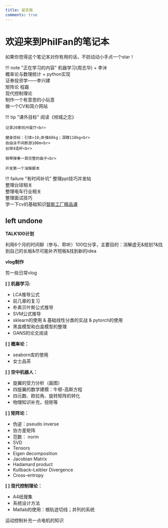 ```yaml
---
title: 留言板
comments: true
---
```


# 欢迎来到PhilFan的笔记本

如果你觉得这个笔记本对你有用的话，不妨动动小手点一个star！

!!! note "正在学习的内容"
    机器学习(周志华) + 李沐<br>
    概率论与数理统计 + python实现<br>
    证券投资学——李兴建<br>
    矩阵论 程磊<br>
    现代控制理论<br>
    制作一个有意思的小玩意<br>
    做一个CV和简介网站<br>
    
!!! tip "课外目标"
    阅读《倾城之恋》<br>

    记录20家杭州餐厅<br>

    健身目标：引体>10;卧推60kg；深蹲110kg<br>
    自由泳不间断游100m<br>
    台球4连杆<br>

    钢琴弹奏一首完整的曲子<br>
    
    开发第一个油猴脚本

    
    
    


!!! failure "有时间补坑"
    整理ppt技巧并发帖<br>
    整理台球相关<br>
    整理电车行业相关<br>
    整理面试技巧<br>
    学一下cv的基础知识[智能工厂精品课](https://github.com/haodong2000/Vision2022/tree/2023)


## left undone

**TALK100计划**

利用6个月的时间聊（参与、聆听）100位分享，主要目的：消解虚无&规划?&找到自己的长板&尽可能补齐短板&找到新的idea


**vlog制作**

剪一些日常vlog

**[ ] 机器学习:**

- LCA推导公式
- 前几章的复习
- 朴素贝叶斯公式推导
- SVM公式推导
- sklearn的使用 & 基础线性分类的实战 & pytorch的使用
- 黑盒模型和白盒模型的整理
- GANS的论文阅读

**[ ] 概率论：**

- seaborn库的使用
- 女士品茶

**[ ] 空中机器人：**

- 旋翼的受力分析（画图）
- 四旋翼的数学建模：牛顿-高斯方程
- 四元数、欧拉角、旋转矩阵的转化
- 物理知识补充，扭矩等

**[ ] 矩阵论：**

- 伪逆：pseudo inverse 
- 协方差矩阵
- 范数： norm
- SVD
- Tensors
- Eigen decomposition
- Jacobian Matrix
- Hadamard product
- Kullback–Leibler Divergence
- Cross-entropy

**[ ] 现代控制理论：**

- A4纸搜集
- 系统设计方法
- Matlab的使用：根轨迹切线；并列的系统

运动控制补充一点电机的知识